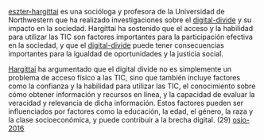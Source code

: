 [eszter-hargittai](eszter-hargittai) es una socióloga y profesora de la Universidad de Northwestern que ha realizado investigaciones sobre el [digital-divide](digital-divide.md) y su impacto en la sociedad. Hargittai ha sostenido que el acceso y la habilidad para utilizar las TIC son factores importantes para la participación efectiva en la sociedad, y que el [digital-divide](digital-divide.md) puede tener consecuencias importantes para la igualdad de oportunidades y la justicia social.

[Hargittai](eszter-hargittai) ha argumentado que el digital divide no es simplemente un problema de acceso físico a las TIC, sino que también incluye factores como la confianza y la habilidad para utilizar las TIC, el conocimiento sobre cómo obtener información y recursos en línea, y la capacidad de evaluar la veracidad y relevancia de dicha información. Estos factores pueden ser influenciados por factores como la educación, la edad, el género, la raza y la clase socioeconómica, y puede contribuir a la brecha digital. (29) [osio-2016](osio-2016.md)
